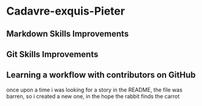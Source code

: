 # Cadavre-exquis-Pieter

## Markdown Skills Improvements
## Git Skills Improvements
## Learning a workflow with contributors on GitHub
once upon a time i was looking for a story in the README, 
the file was barren, so i created a new one, 
in the hope the rabbit finds the carrot 
